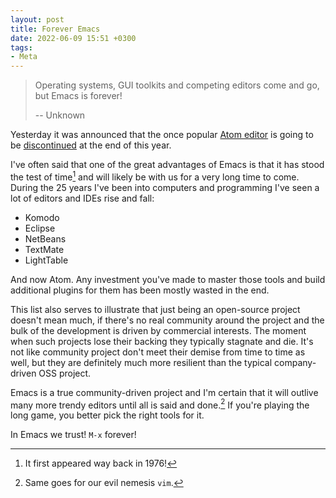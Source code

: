 ```yaml
---
layout: post
title: Forever Emacs
date: 2022-06-09 15:51 +0300
tags:
- Meta
---
```


> Operating systems, GUI toolkits and competing editors come and go, but Emacs is forever!
>
> -- Unknown

Yesterday it was announced that the once popular [Atom editor](https://atom.io/) is going to be
[discontinued](https://github.blog/2022-06-08-sunsetting-atom/) at the end of this year.

I've often said that one of the great advantages of Emacs is that it has stood the test of time[^1] and will likely be with us for a very long time to come. During the 25 years I've been into computers and programming I've seen a lot of editors and IDEs rise and fall:

- Komodo
- Eclipse
- NetBeans
- TextMate
- LightTable

And now Atom. Any investment you've made to master those tools and build additional plugins for them has been mostly wasted in the end.

This list also serves to illustrate that just being an open-source project doesn't mean much, if there's no real community around the project and the bulk of the development is driven by commercial interests. The moment when such projects lose their backing they typically stagnate and die. It's not like community project don't meet their demise from time to time as well, but they are definitely much more resilient than the typical company-driven OSS project.

Emacs is a true community-driven project and I'm certain that it will outlive many more trendy editors until all is said and done.[^2] If you're playing the long game, you better pick the right tools for it.

In Emacs we trust! `M-x` forever!

[^1]: It first appeared way back in 1976!
[^2]: Same goes for our evil nemesis `vim`.
